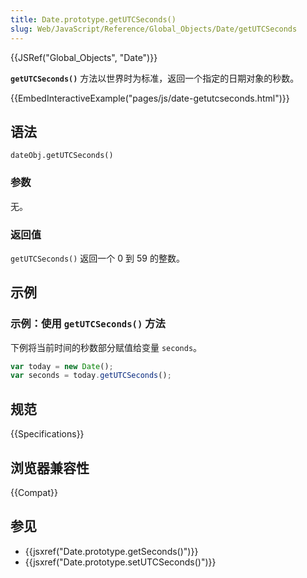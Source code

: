 ```yaml
---
title: Date.prototype.getUTCSeconds()
slug: Web/JavaScript/Reference/Global_Objects/Date/getUTCSeconds
---
```


{{JSRef("Global_Objects", "Date")}}

**`getUTCSeconds()`** 方法以世界时为标准，返回一个指定的日期对象的秒数。

{{EmbedInteractiveExample("pages/js/date-getutcseconds.html")}}

## 语法

```plain
dateObj.getUTCSeconds()
```

### 参数

无。

### 返回值

`getUTCSeconds()` 返回一个 0 到 59 的整数。

## 示例

### 示例：使用 `getUTCSeconds()` 方法

下例将当前时间的秒数部分赋值给变量 `seconds`。

```js
var today = new Date();
var seconds = today.getUTCSeconds();
```

## 规范

{{Specifications}}

## 浏览器兼容性

{{Compat}}

## 参见

- {{jsxref("Date.prototype.getSeconds()")}}
- {{jsxref("Date.prototype.setUTCSeconds()")}}
